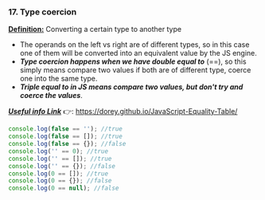 ### 17. Type coercion

<b><u>Definition:</u></b> Converting a certain type to another type

- The operands on the left vs right are of different types, so in this case one of them will be converted into an equivalent value by the JS engine.
- **_Type coercion happens when we have double equal to_** (==), so this simply means compare two values if both are of different type, coerce one into the same type.
- **_Triple equal to in JS means compare two values, but don't try and coerce the values_**.

<u>**_Useful info Link_**</u> 👉: https://dorey.github.io/JavaScript-Equality-Table/

```js
console.log(false == ''); //true
console.log(false == []); //true
console.log(false == {}); //false
console.log('' == 0); //true
console.log('' == []); //true
console.log('' == {}); //false
console.log(0 == []); //true
console.log(0 == {}); //false
console.log(0 == null); //false
```